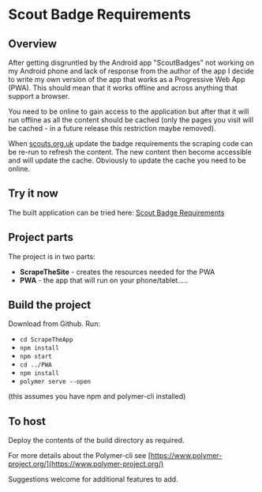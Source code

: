 # Scout Badge Requirements

## Overview
After getting disgruntled by the Android app "ScoutBadges" not working on my Android phone and lack of response from the author of the app I decide to write my own version of the app that works as a Progressive Web App (PWA). This should mean that it works offline and across anything that support a browser.

You need to be online to gain access to the application but after that it will run offline as all the content should be cached (only the pages you visit will be cached - in a future release this restriction maybe removed).

When [scouts.org.uk](https://scouts.org.uk) update the badge requirements the scraping code can be re-run to refresh the content. The new content then become accessible and will update the cache. Obviously to update the cache you need to be online.

## Try it now
The built application can be tried here: [Scout Badge Requirements](http://scoutbagderequirements.firebaseapp.com/)

## Project parts
The project is in two parts:
* **ScrapeTheSite** - creates the resources needed for the PWA
* **PWA** - the app that will run on your phone/tablet.....

## Build the project
Download from Github. Run:
* `cd ScrapeTheApp`
* `npm install`
* `npm start`
* `cd ../PWA`
* `npm install`
* `polymer serve --open`

(this assumes you have npm and polymer-cli installed)

## To host
Deploy the contents of the build directory as required.

For more details about the Polymer-cli see [https://www.polymer-project.org/](https://www.polymer-project.org/)

Suggestions welcome for additional features to add.

